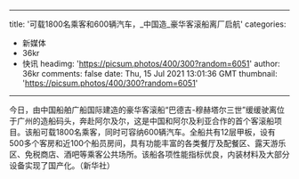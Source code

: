 
---
title: '可载1800名乘客和600辆汽车，_中国造_豪华客滚船离厂启航'
categories: 
 - 新媒体
 - 36kr
 - 快讯
headimg: 'https://picsum.photos/400/300?random=6051'
author: 36kr
comments: false
date: Thu, 15 Jul 2021 13:01:36 GMT
thumbnail: 'https://picsum.photos/400/300?random=6051'
---

<div>   
今日，由中国船舶广船国际建造的豪华客滚船“巴德吉-穆赫塔尔三世”缓缓驶离位于广州的造船码头，奔赴阿尔及尔，这是中国和阿尔及利亚合作的首个客滚船项目。该船可载1800名乘客，同时可容纳600辆汽车。全船共有12层甲板，设有500多个客房和近100个船员房间，具有功能丰富的各类餐厅及配餐区、露天游乐区、免税商店、酒吧等乘客公共场所。该船各项性能指标优良，内装材料及大部分设备实现了国产化。（新华社）  
</div>
            